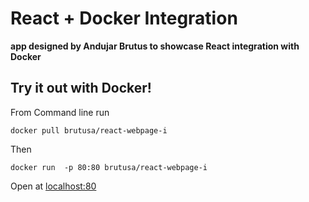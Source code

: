# React + Docker Integration
**app designed by Andujar Brutus to showcase React integration with Docker**

## Try it out with Docker!

From Command line run
```
docker pull brutusa/react-webpage-i
```

Then

```
docker run  -p 80:80 brutusa/react-webpage-i
```

Open at
[localhost:80](http://localhost:80)

